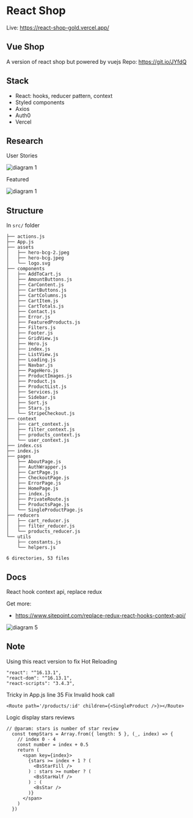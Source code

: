 # React Shop

Live: https://react-shop-gold.vercel.app/

## Vue Shop
A version of react shop but powered by vuejs
Repo: https://git.io/JYfdQ

## Stack

- React: hooks, reducer pattern, context
- Styled components
- Axios
- Auth0
- Vercel

## Research

User Stories

![diagram 1](https://raw.githubusercontent.com/nguyentuan1696/tiny-projects/main/react-projects/react-shop/diagram/linh-tinh-Page-13.png)

Featured

![diagram 1](https://raw.githubusercontent.com/nguyentuan1696/tiny-projects/main/react-projects/react-shop/diagram/linh-tinh-Page-14.png)


## Structure
In ```src/``` folder
```
├── actions.js
├── App.js
├── assets
│   ├── hero-bcg-2.jpeg
│   ├── hero-bcg.jpeg
│   └── logo.svg
├── components
│   ├── AddToCart.js
│   ├── AmountButtons.js
│   ├── CarContent.js
│   ├── CartButtons.js
│   ├── CartColumns.js
│   ├── CartItem.js
│   ├── CartTotals.js
│   ├── Contact.js
│   ├── Error.js
│   ├── FeaturedProducts.js
│   ├── Filters.js
│   ├── Footer.js
│   ├── GridView.js
│   ├── Hero.js
│   ├── index.js
│   ├── ListView.js
│   ├── Loading.js
│   ├── Navbar.js
│   ├── PageHero.js
│   ├── ProductImages.js
│   ├── Product.js
│   ├── ProductList.js
│   ├── Services.js
│   ├── Sidebar.js
│   ├── Sort.js
│   ├── Stars.js
│   └── StripeCheckout.js
├── context
│   ├── cart_context.js
│   ├── filter_context.js
│   ├── products_context.js
│   └── user_context.js
├── index.css
├── index.js
├── pages
│   ├── AboutPage.js
│   ├── AuthWrapper.js
│   ├── CartPage.js
│   ├── CheckoutPage.js
│   ├── ErrorPage.js
│   ├── HomePage.js
│   ├── index.js
│   ├── PrivateRoute.js
│   ├── ProductsPage.js
│   └── SingleProductPage.js
├── reducers
│   ├── cart_reducer.js
│   ├── filter_reducer.js
│   └── products_reducer.js
└── utils
    ├── constants.js
    └── helpers.js

6 directories, 53 files

```

## Docs
React hook context api, replace redux

Get more: 
- https://www.sitepoint.com/replace-redux-react-hooks-context-api/

![diagram 5](https://raw.githubusercontent.com/nguyentuan1696/tiny-projects/main/react-projects/react-shop/diagram/linh-tinh-Page-15.png)

## Note

Using this react version to fix Hot Reloading

```
"react": "^16.13.1",
"react-dom": "^16.13.1",
"react-scripts": "3.4.3",
```

Tricky in App.js line 35
Fix Invalid hook call 
```
<Route path='/products/:id' children={<SingleProduct />}></Route>

```

Logic display stars reviews

```
// @param: stars is number of star review
  const tempStars = Array.from({ length: 5 }, (_, index) => {
    // index 0 - 4
    const number = index + 0.5
    return (
      <span key={index}>
        {stars >= index + 1 ? (
          <BsStarFill />
        ) : stars >= number ? (
          <BsStarHalf />
        ) : (
          <BsStar />
        )}
      </span>
    )
  })
```
